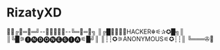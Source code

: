 # RizatyXD
󰟯󰟪╔⍝═☬═╝--╭⍝☬⍝╮--╚═☬═⍝╗ ║╔█✰✪⚞☬HACKER☬⚟✰✪█╗║ ║╚█⚞🅘🅝🅓🅞🅝🅔🅢🅘🅐⚟█╝║ ║┆┆✪⚞ANONYMOUS⚟✪┆┆║ ╚═══✇󰟬
